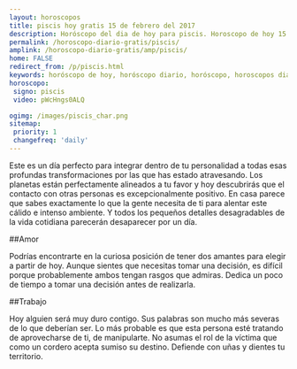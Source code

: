 ```yaml
---
layout: horoscopos
title: piscis hoy gratis 15 de febrero del 2017 
description: Horóscopo del dia de hoy para piscis. Horoscopo de hoy 15 de febrero del 2017. Las predicciones de amor, trabajo, vida personal gratis.
permalink: /horoscopo-diario-gratis/piscis/
amplink: /horoscopo-diario-gratis/amp/piscis/
home: FALSE
redirect_from: /p/piscis.html
keywords: horóscopo de hoy, horóscopo diario, horóscopo, horoscopos diarios gratis del dia de hoy, horóscopo diario gratis,horóscopo 2017, horóscopo esperanza gracia, horoscopo piscis hoy, horoscop, horóscopos gratis, horoscopo piscis, horoscopo piscis 2017, Tarot, Astrologia, Zodíaco, piscis, horoscopo gratis
horoscopo:
 signo: piscis
 video: pWcHngs0ALQ

ogimg: /images/piscis_char.png
sitemap:
 priority: 1
 changefreq: 'daily'
---
```



Este es un día perfecto para integrar dentro de tu personalidad a todas esas profundas transformaciones por las que has estado atravesando. Los planetas están perfectamente alineados a tu favor y hoy descubrirás que el contacto con otras personas es excepcionalmente positivo. En casa parece que sabes exactamente lo que la gente necesita de ti para alentar este cálido e intenso ambiente. Y todos los pequeños detalles desagradables de la vida cotidiana parecerán desaparecer por un día.

##Amor

Podrías encontrarte en la curiosa posición de tener dos amantes para elegir a partir de hoy. Aunque sientes que necesitas tomar una decisión, es difícil porque probablemente ambos tengan rasgos que admiras. Dedica un poco de tiempo a tomar una decisión antes de realizarla.

##Trabajo

Hoy alguien será muy duro contigo. Sus palabras son mucho más severas de lo que deberían ser. Lo más probable es que esta persona esté tratando de aprovecharse de ti, de manipularte. No asumas el rol de la víctima que como un cordero acepta sumiso su destino. Defiende con uñas y dientes tu territorio.